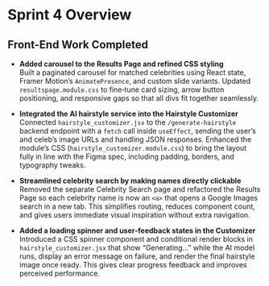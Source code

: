 # Sprint 4 Overview

## Front-End Work Completed

- **Added carousel to the Results Page and refined CSS styling**  
  Built a paginated carousel for matched celebrities using React state, Framer Motion’s `AnimatePresence`, and custom slide variants. Updated `resultspage.module.css` to fine‑tune card sizing, arrow button positioning, and responsive gaps so that all divs fit together seamlessly.

- **Integrated the AI hairstyle service into the Hairstyle Customizer**  
  Connected `hairstyle_customizer.jsx` to the `/generate-hairstyle` backend endpoint with a `fetch` call inside `useEffect`, sending the user’s and celeb’s image URLs and handling JSON responses. Enhanced the module’s CSS (`hairstyle_customizer.module.css`) to bring the layout fully in line with the Figma spec, including padding, borders, and typography tweaks.

- **Streamlined celebrity search by making names directly clickable**  
  Removed the separate Celebrity Search page and refactored the Results Page so each celebrity name is now an `<a>` that opens a Google Images search in a new tab. This simplifies routing, reduces component count, and gives users immediate visual inspiration without extra navigation.

- **Added a loading spinner and user‑feedback states in the Customizer**  
  Introduced a CSS spinner component and conditional render blocks in `hairstyle_customizer.jsx` that show “Generating…” while the AI model runs, display an error message on failure, and render the final hairstyle image once ready. This gives clear progress feedback and improves perceived performance.
